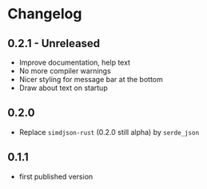 # Changelog

## 0.2.1 - Unreleased
- Improve documentation, help text
- No more compiler warnings
- Nicer styling for message bar at the bottom
- Draw about text on startup

## 0.2.0

- Replace `simdjson-rust` (0.2.0 still alpha) by `serde_json`

## 0.1.1

- first published version

